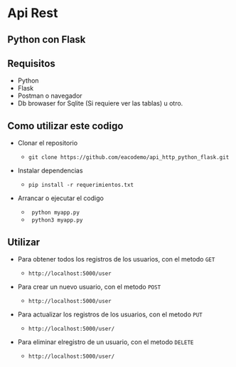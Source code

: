 # Api Rest 
## Python con Flask

## Requisitos
* Python
* Flask
* Postman o navegador
* Db browaser for Sqlite (Si requiere ver las tablas) u otro.

## Como utilizar este codigo
* Clonar el repositorio
  <ul>
    <li><code>git clone https://github.com/eacodemo/api_http_python_flask.git</code></li>
  </ul>

* Instalar dependencias 
  <ul>
    <li><code>pip install -r requerimientos.txt</code></li>
  </ul>

* Arrancar o ejecutar el codigo
  <ul>
    <li><code> python myapp.py </code></li>
    <li><code> python3 myapp.py </code></li>
  </ul>
 
## Utilizar

* Para obtener todos los registros de los usuarios, con el metodo <code>GET</code>
  <ul>
    <li> <code>http://localhost:5000/user</code></li>
  </ul>

* Para crear un nuevo usuario, con el metodo <code>POST</code>
  <ul>
    <li> <code>http://localhost:5000/user</code></li>
  </ul>
  
* Para actualizar los registros de los usuarios, con el metodo <code>PUT</code>
  <ul>
    <li> <code>http://localhost:5000/user/<id></code></li>
  </ul>

* Para eliminar elregistro de un usuario, con el metodo <code>DELETE</code>
  <ul>
    <li> <code>http://localhost:5000/user/<id></code></li>
  </ul>

